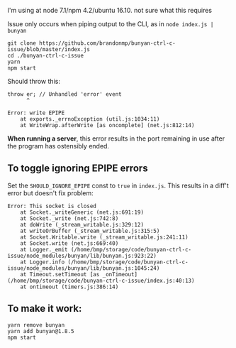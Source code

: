I'm using at node 7.1/npm 4.2/ubuntu 16.10. not sure what this requires

Issue only occurs when piping output to the CLI, as in `node index.js | bunyan`

```
git clone https://github.com/brandonmp/bunyan-ctrl-c-issue/blob/master/index.js
cd ./bunyan-ctrl-c-issue
yarn
npm start
```

Should throw this:

```
throw er; // Unhandled 'error' event
      ^

Error: write EPIPE
    at exports._errnoException (util.js:1034:11)
    at WriteWrap.afterWrite [as oncomplete] (net.js:812:14)
```

**When running a server**, this error results in the port remaining in use after the program has ostensibly ended.



## To toggle ignoring EPIPE errors
Set the `SHOULD_IGNORE_EPIPE` const to `true` in `index.js`. This results in a diff't error but doesn't fix problem:
```
Error: This socket is closed
    at Socket._writeGeneric (net.js:691:19)
    at Socket._write (net.js:742:8)
    at doWrite (_stream_writable.js:329:12)
    at writeOrBuffer (_stream_writable.js:315:5)
    at Socket.Writable.write (_stream_writable.js:241:11)
    at Socket.write (net.js:669:40)
    at Logger._emit (/home/bmp/storage/code/bunyan-ctrl-c-issue/node_modules/bunyan/lib/bunyan.js:923:22)
    at Logger.info (/home/bmp/storage/code/bunyan-ctrl-c-issue/node_modules/bunyan/lib/bunyan.js:1045:24)
    at Timeout.setTimeout [as _onTimeout] (/home/bmp/storage/code/bunyan-ctrl-c-issue/index.js:40:13)
    at ontimeout (timers.js:386:14)
```



## To make it work:

```
yarn remove bunyan
yarn add bunyan@1.8.5
npm start
```

